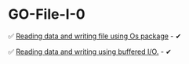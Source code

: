 # GO-File-I-0


✅ [Reading data and writing file using Os package](https://golangdocs.com/io-package-in-golang) - ✔

✅ [Reading data and writing using buffered I/O.](https://www.educative.io/edpresso/how-to-read-and-write-with-golang-bufio) - ✔
